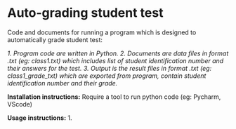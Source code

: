 # Auto-grading student test

Code and documents for running a program which is designed to automatically grade student test:

*1. Program code are written in Python.*
*2. Documents are data files in format .txt (eg: class1.txt) which includes list of student identification number and their answers for the test.*
*3. Output is the result files in format .txt (eg: class1_grade_txt) which are exported from program, contain student identification number and their grade.*

**Installation instructions:**
Require a tool to run python code (eg: Pycharm, VScode)

**Usage instructions:**
1. 



